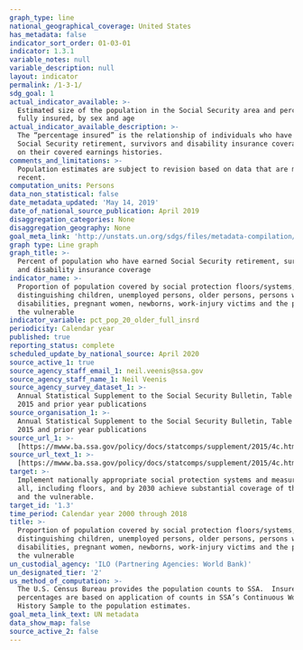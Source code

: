 ```yaml
---
graph_type: line
national_geographical_coverage: United States
has_metadata: false
indicator_sort_order: 01-03-01
indicator: 1.3.1
variable_notes: null
variable_description: null
layout: indicator
permalink: /1-3-1/
sdg_goal: 1
actual_indicator_available: >-
  Estimated size of the population in the Social Security area and percentage
  fully insured, by sex and age 
actual_indicator_available_description: >-
  The “percentage insured” is the relationship of individuals who have earned
  Social Security retirement, survivors and disability insurance coverage based
  on their covered earnings histories.
comments_and_limitations: >-
  Population estimates are subject to revision based on data that are more
  recent.
computation_units: Persons
data_non_statistical: false
date_metadata_updated: 'May 14, 2019'
date_of_national_source_publication: April 2019
disaggregation_categories: None
disaggregation_geography: None
goal_meta_link: 'http://unstats.un.org/sdgs/files/metadata-compilation/Metadata-Goal-1.pdf'
graph type: Line graph
graph_title: >-
  Percent of population who have earned Social Security retirement, survivors
  and disability insurance coverage
indicator_name: >-
  Proportion of population covered by social protection floors/systems, by sex,
  distinguishing children, unemployed persons, older persons, persons with
  disabilities, pregnant women, newborns, work-injury victims and the poor and
  the vulnerable
indicator_variable: pct_pop_20_older_full_insrd
periodicity: Calendar year
published: true
reporting_status: complete
scheduled_update_by_national_source: April 2020
source_active_1: true
source_agency_staff_email_1: neil.veenis@ssa.gov
source_agency_staff_name_1: Neil Veenis
source_agency_survey_dataset_1: >-
  Annual Statistical Supplement to the Social Security Bulletin, Table 4.C.5. –
  2015 and prior year publications
source_organisation_1: >-
  Annual Statistical Supplement to the Social Security Bulletin, Table 4.C.5. –
  2015 and prior year publications
source_url_1: >-
  [https://mwww.ba.ssa.gov/policy/docs/statcomps/supplement/2015/4c.html#table4.c5](https://www.ssa.gov/policy/docs/statcomps/supplement/2015/supplement15.pdf)
source_url_text_1: >-
  [https://mwww.ba.ssa.gov/policy/docs/statcomps/supplement/2015/4c.html#table4.c5](https://www.ssa.gov/policy/docs/statcomps/supplement/2015/supplement15.pdf)
target: >-
  Implement nationally appropriate social protection systems and measures for
  all, including floors, and by 2030 achieve substantial coverage of the poor
  and the vulnerable.
target_id: '1.3'
time_period: Calendar year 2000 through 2018
title: >-
  Proportion of population covered by social protection floors/systems, by sex,
  distinguishing children, unemployed persons, older persons, persons with
  disabilities, pregnant women, newborns, work-injury victims and the poor and
  the vulnerable
un_custodial_agency: 'ILO (Partnering Agencies: World Bank)'
un_designated_tier: '2'
us_method_of_computation: >-
  The U.S. Census Bureau provides the population counts to SSA.  Insured
  percentages are based on application of counts in SSA’s Continuous Work
  History Sample to the population estimates.
goal_meta_link_text: UN metadata
data_show_map: false
source_active_2: false
---
```

